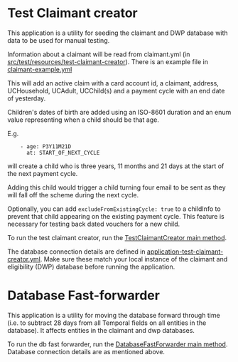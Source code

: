 # Test Claimant creator

This application is a utility for seeding the claimant and DWP database with data to be used for manual testing.

Information about a claimant will be read from claimant.yml (in [src/test/resources/test-claimant-creator](../../../../../../../resources/test-claimant-creator/)). There is an example file in [claimant-example.yml](../../../../../../../resources/test-claimant-creator/claimant-example.yml)

This will add an active claim with a card account id, a claimant, address, UCHousehold, UCAdult, UCChild(s) and a payment cycle with an end date of yesterday.

Children's dates of birth are added using an ISO-8601 duration and an enum value representing when a child should be that age. 

E.g.
```
    - age: P3Y11M21D 
      at: START_OF_NEXT_CYCLE
```
will create a child who is three years, 11 months and 21 days at the start of the next payment cycle. 

Adding this child would trigger a child turning four email to be sent as they will fall off the scheme during the next cycle.

Optionally, you can add `excludeFromExistingCycle: true` to a childInfo to prevent that child appearing on the existing payment cycle. This feature is necessary for testing back dated vouchers for a new child.

To run the test claimant creator, run the [TestClaimantCreator main method](TestClaimantCreator.java).

The database connection details are defined in [application-test-claimant-creator.yml](../../../../../../../resources/application-test-claimant-creator.yml). Make sure these match your local instance of the claimant and eligibility (DWP) database before running the application. 

# Database Fast-forwarder

This application is a utility for moving the database forward through time 
(i.e. to subtract 28 days from all Temporal fields on all entities in the database).
It affects entities in the claimant and dwp databases.

To run the db fast forwarder, run the [DatabaseFastForwarder main method](DatabaseFastForwarder.java).
Database connection details are as mentioned above.